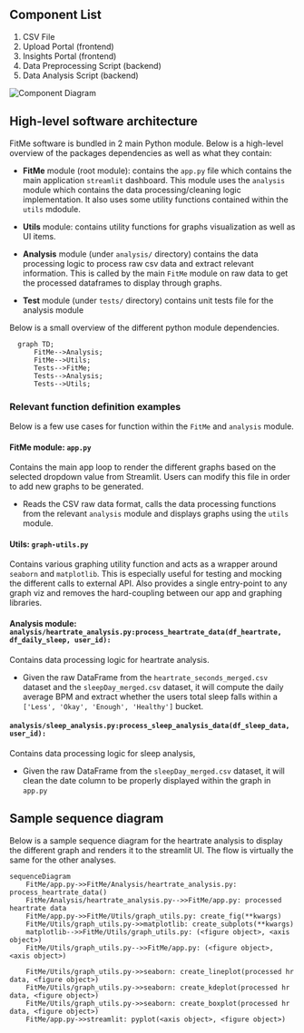 ## Component List
1. CSV File
2. Upload Portal (frontend)
3. Insights Portal (frontend)
4. Data Preprocessing Script (backend)
5. Data Analysis Script (backend)

![Component Diagram](https://github.com/ameyabhamare/FitMe/blob/main/doc/images/data-515-component-diag.jpg)

## High-level software architecture
FitMe software is bundled in 2 main Python module. Below is a high-level overview of the packages dependencies as well as what they contain:

- **FitMe** module (root module): contains the `app.py` file which contains the main application `streamlit` dashboard. This module uses the `analysis` module which contains the data processing/cleaning logic implementation. It also uses some utility functions contained within the `utils` mdodule.

- **Utils** module: contains utility functions for graphs visualization as well as UI items. 

- **Analysis** module (under `analysis/` directory) contains the data processing logic to process raw csv data and extract relevant information. This is called by the main `FitMe` module on raw data to get the processed dataframes to display through graphs.

- **Test** module (under `tests/` directory) contains unit tests file for the analysis module 

Below is a small overview of the different python module dependencies. 

```mermaid
  graph TD;
      FitMe-->Analysis;
      FitMe-->Utils;
      Tests-->FitMe;
      Tests-->Analysis;
      Tests-->Utils;
```

### Relevant function definition examples
Below is a few use cases for function within the `FitMe` and `analysis` module.

#### FitMe module: `app.py`
Contains the main app loop to render the different graphs based on the selected dropdown value from Streamlit. Users can modify this file in order to add new graphs to be generated. 
- Reads the CSV raw data format, calls the data processing functions from the relevant `analysis` module and displays graphs using the `utils` module.

#### Utils: `graph-utils.py`
Contains various graphing utility function and acts as a wrapper around `seaborn` and `matplotlib`. This is especially useful for testing and mocking the different calls to external API. Also provides a single entry-point to any graph viz and removes the hard-coupling between our app and graphing libraries. 

#### Analysis module: `analysis/heartrate_analysis.py:process_heartrate_data(df_heartrate, df_daily_sleep, user_id):`
Contains data processing logic for heartrate analysis. 
- Given the raw DataFrame from the `heartrate_seconds_merged.csv` dataset and the `sleepDay_merged.csv` dataset, it will compute the daily average BPM and extract whether the users total sleep falls within a `['Less', 'Okay', 'Enough', 'Healthy']`  bucket. 

#### `analysis/sleep_analysis.py:process_sleep_analysis_data(df_sleep_data, user_id):`
Contains data processing logic for sleep analysis,
- Given the raw DataFrame from the `sleepDay_merged.csv` dataset, it will clean the date column to be properly displayed within the graph in `app.py`

## Sample sequence diagram
Below is a sample sequence diagram for the heartrate analysis to display the different graph and renders it to the streamlit UI. The flow is virtually the same for the other analyses.


```mermaid
sequenceDiagram
    FitMe/app.py->>FitMe/Analysis/heartrate_analysis.py: process_heartrate_data()
    FitMe/Analysis/heartrate_analysis.py-->>FitMe/app.py: processed heartrate data
    FitMe/app.py->>FitMe/Utils/graph_utils.py: create_fig(**kwargs)
    FitMe/Utils/graph_utils.py->>matplotlib: create_subplots(**kwargs)
    matplotlib-->>FitMe/Utils/graph_utils.py: (<figure object>, <axis object>)
    FitMe/Utils/graph_utils.py-->>FitMe/app.py: (<figure object>, <axis object>)
    
    FitMe/Utils/graph_utils.py->>seaborn: create_lineplot(processed hr data, <figure object>)
    FitMe/Utils/graph_utils.py->>seaborn: create_kdeplot(processed hr data, <figure object>)
    FitMe/Utils/graph_utils.py->>seaborn: create_boxplot(processed hr data, <figure object>)
    FitMe/app.py->>streamlit: pyplot(<axis object>, <figure object>)
```